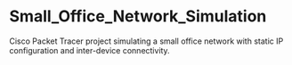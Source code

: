 # Small_Office_Network_Simulation
Cisco Packet Tracer project simulating a small office network with static IP configuration and inter-device connectivity.
